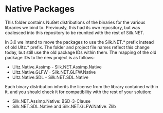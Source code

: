 # Native Packages
This folder contains NuGet distributions of the binaries for the various libraries we bind to. Previously, this had its
own repository, but was coalesced into this repository to be reunited with the rest of Silk.NET.

In 3.0 we intend to move the packages to use the Silk.NET.\* prefix instead of old Ultz.\* prefix. The folder and
project file names reflect this change today, but still use the old package IDs within them. The mapping of the old
package IDs to the new project is as follows:

- Ultz.Native.Assimp - Silk.NET.Assimp.Native
- Ultz.Native.GLFW - Silk.NET.GLFW.Native
- Ultz.Native.SDL - Silk.NET.SDL.Native

Each binary distribution inherits the license from the library contained within it, and you should check it for
compatibility with the rest of your solution:

- Silk.NET.Assimp.Native: BSD-3-Clause
- Silk.NET.SDL.Native and Silk.NET.GLFW.Native: Zlib
